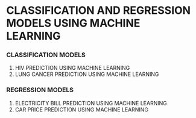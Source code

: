 # CLASSIFICATION AND REGRESSION MODELS USING MACHINE LEARNING

### CLASSIFICATION MODELS
1. HIV PREDICTION USING MACHINE LEARNING
2. LUNG CANCER PREDICTION USING MACHINE LEARNING

### REGRESSION MODELS

1. ELECTRICITY BILL PREDICTION USING MACHINE LEARNING
2. CAR PRICE PREDICTION USING MACHINE LEARNING
